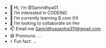 - 👋 Hi, I’m @Samridhya01
- 👀 I’m interested in CODEING
- 🌱 I’m currently learning B.com (H)
- 💞️ I’m looking to collaborate on Her
- 📫 Email me Samridhyasantra311@gmail.com
- 😄 Pronouns: ...
- ⚡ Fun fact: ...

<!---
Samridhya01/Samridhya01 is a ✨ special ✨ repository because its `README.md` (this file) appears on your GitHub profile.
You can click the Preview link to take a look at your changes.
--->
